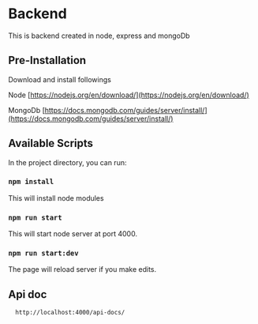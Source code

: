 # Backend

This is backend created in node, express and mongoDb

## Pre-Installation

Download and install followings 

Node [https://nodejs.org/en/download/](https://nodejs.org/en/download/)

MongoDb [https://docs.mongodb.com/guides/server/install/](https://docs.mongodb.com/guides/server/install/)

## Available Scripts

In the project directory, you can run:

### `npm install`

This will install node modules

### `npm run start`

This will start node server at port 4000. 

### `npm run start:dev`

The page will reload server if you make edits. 

## Api doc

```http
  http://localhost:4000/api-docs/
```